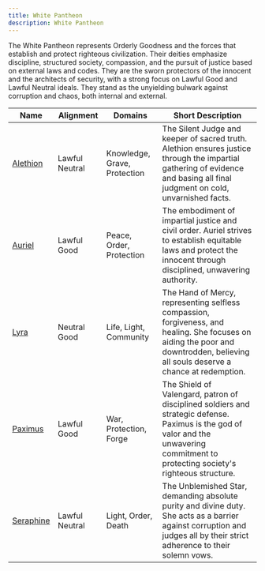 ```yaml
---
title: White Pantheon
description: White Pantheon
---
```


The White Pantheon represents Orderly Goodness and the forces that establish and protect righteous civilization. Their deities emphasize discipline, structured society, compassion, and the pursuit of justice based on external laws and codes. They are the sworn protectors of the innocent and the architects of security, with a strong focus on Lawful Good and Lawful Neutral ideals. They stand as the unyielding bulwark against corruption and chaos, both internal and external.

| Name                      | Alignment      | Domains                      | Short Description                                                                                                                                                                     |
| ------------------------- | -------------- | ---------------------------- | ------------------------------------------------------------------------------------------------------------------------------------------------------------------------------------- |
| [Alethion](../alethion)   | Lawful Neutral | Knowledge, Grave, Protection | The Silent Judge and keeper of sacred truth. Alethion ensures justice through the impartial gathering of evidence and basing all final judgment on cold, unvarnished facts.           |
| [Auriel](../auriel)       | Lawful Good    | Peace, Order, Protection     | The embodiment of impartial justice and civil order. Auriel strives to establish equitable laws and protect the innocent through disciplined, unwavering authority.                   |
| [Lyra](../lyra)           | Neutral Good   | Life, Light, Community       | The Hand of Mercy, representing selfless compassion, forgiveness, and healing. She focuses on aiding the poor and downtrodden, believing all souls deserve a chance at redemption.    |
| [Paximus](../paximus)     | Lawful Good    | War, Protection, Forge       | The Shield of Valengard, patron of disciplined soldiers and strategic defense. Paximus is the god of valor and the unwavering commitment to protecting society's righteous structure. |
| [Seraphine](../seraphine) | Lawful Neutral | Light, Order, Death          | The Unblemished Star, demanding absolute purity and divine duty. She acts as a barrier against corruption and judges all by their strict adherence to their solemn vows.              |
